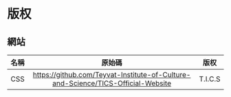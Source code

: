 ﻿# 版权 
## 網站

| 名稱      | 原始碼                        | 版权                       |
|:---------:|:----------------------------------:|:-------------------------------:|
| CSS   | https://github.com/Teyvat-Institute-of-Culture-and-Science/TICS-Official-Website     | T.I.C.S |
